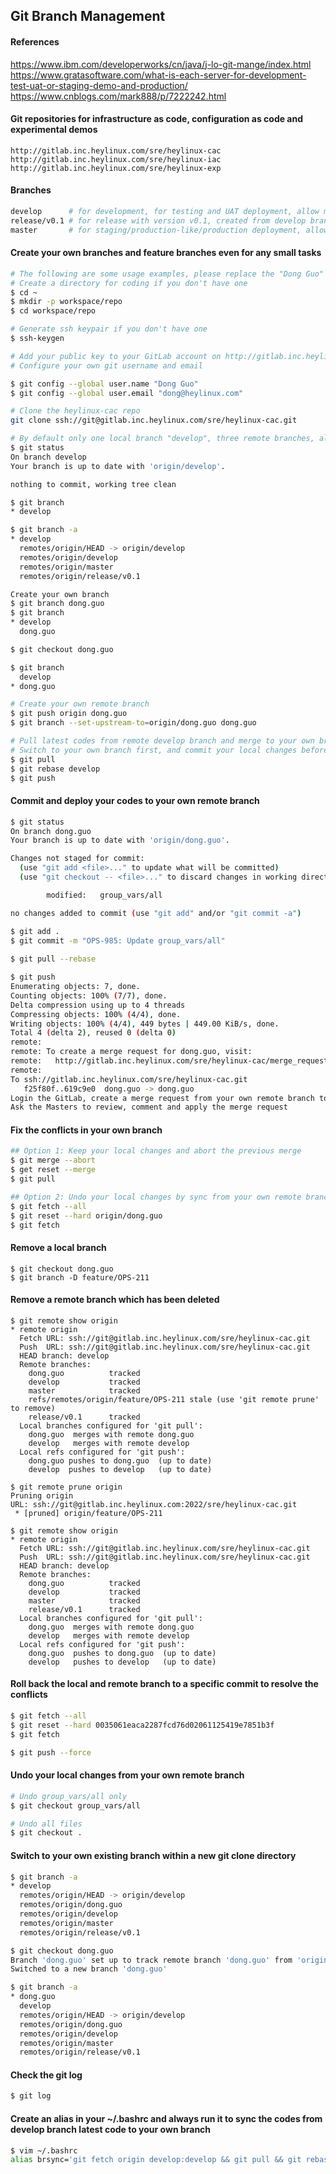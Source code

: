 
Git Branch Management
---

#### References

https://www.ibm.com/developerworks/cn/java/j-lo-git-mange/index.html</br>
https://www.gratasoftware.com/what-is-each-server-for-development-test-uat-or-staging-demo-and-production/</br>
https://www.cnblogs.com/mark888/p/7222242.html</br>

#### Git repositories for infrastructure as code, configuration as code and experimental demos

```text
http://gitlab.inc.heylinux.com/sre/heylinux-cac
http://gitlab.inc.heylinux.com/sre/heylinux-iac
http://gitlab.inc.heylinux.com/sre/heylinux-exp
```

#### Branches

```bash
develop      # for development, for testing and UAT deployment, allow merge from feature/* or hotfix/* branches
release/v0.1 # for release with version v0.1, created from develop branch, allow merge from hotfix/*
master       # for staging/production-like/production deployment, allow merge from hotfix/* or release/v* branches
```

#### Create your own branches and feature branches even for any small tasks

```bash
# The following are some usage examples, please replace the "Dong Guo" as your own name
# Create a directory for coding if you don't have one
$ cd ~
$ mkdir -p workspace/repo
$ cd workspace/repo

# Generate ssh keypair if you don't have one
$ ssh-keygen

# Add your public key to your GitLab account on http://gitlab.inc.heylinux.csky
# Configure your own git username and email

$ git config --global user.name "Dong Guo"
$ git config --global user.email "dong@heylinux.com"

# Clone the heylinux-cac repo
git clone ssh://git@gitlab.inc.heylinux.com/sre/heylinux-cac.git

# By default only one local branch "develop", three remote branches, all these branches were protected, cannot be pushed directly without a merge request
$ git status
On branch develop
Your branch is up to date with 'origin/develop'.

nothing to commit, working tree clean

$ git branch
* develop

$ git branch -a
* develop
  remotes/origin/HEAD -> origin/develop
  remotes/origin/develop
  remotes/origin/master
  remotes/origin/release/v0.1

Create your own branch
$ git branch dong.guo
$ git branch
* develop
  dong.guo

$ git checkout dong.guo

$ git branch
  develop
* dong.guo

# Create your own remote branch
$ git push origin dong.guo
$ git branch --set-upstream-to=origin/dong.guo dong.guo

# Pull latest codes from remote develop branch and merge to your own branch
# Switch to your own branch first, and commit your local changes before the `rebase` if you can
$ git pull
$ git rebase develop
$ git push
```

#### Commit and deploy your codes to your own remote branch

```bash
$ git status
On branch dong.guo
Your branch is up to date with 'origin/dong.guo'.

Changes not staged for commit:
  (use "git add <file>..." to update what will be committed)
  (use "git checkout -- <file>..." to discard changes in working directory)

        modified:   group_vars/all

no changes added to commit (use "git add" and/or "git commit -a")

$ git add .
$ git commit -m "OPS-985: Update group_vars/all"
 
$ git pull --rebase

$ git push
Enumerating objects: 7, done.
Counting objects: 100% (7/7), done.
Delta compression using up to 4 threads
Compressing objects: 100% (4/4), done.
Writing objects: 100% (4/4), 449 bytes | 449.00 KiB/s, done.
Total 4 (delta 2), reused 0 (delta 0)
remote:
remote: To create a merge request for dong.guo, visit:
remote:   http://gitlab.inc.heylinux.com/sre/heylinux-cac/merge_requests/new?merge_request%5Bsource_branch%5D=dong.guo
remote:
To ssh://gitlab.inc.heylinux.com/sre/heylinux-cac.git
   f25f80f..619c9e0  dong.guo -> dong.guo
Login the GitLab, create a merge request from your own remote branch to remote develop branch
Ask the Masters to review, comment and apply the merge request
```

#### Fix the conflicts in your own branch

```bash
## Option 1: Keep your local changes and abort the previous merge
$ git merge --abort
$ get reset --merge
$ git pull

## Option 2: Undo your local changes by sync from your own remote branch
$ git fetch --all
$ git reset --hard origin/dong.guo
$ git fetch
```

#### Remove a local branch

```
$ git checkout dong.guo
$ git branch -D feature/OPS-211
```

#### Remove a remote branch which has been deleted

```
$ git remote show origin
* remote origin
  Fetch URL: ssh://git@gitlab.inc.heylinux.com/sre/heylinux-cac.git
  Push  URL: ssh://git@gitlab.inc.heylinux.com/sre/heylinux-cac.git
  HEAD branch: develop
  Remote branches:
    dong.guo          tracked
    develop           tracked
    master            tracked
    refs/remotes/origin/feature/OPS-211 stale (use 'git remote prune' to remove)
    release/v0.1      tracked
  Local branches configured for 'git pull':
    dong.guo  merges with remote dong.guo
    develop   merges with remote develop
  Local refs configured for 'git push':
    dong.guo pushes to dong.guo  (up to date)
    develop  pushes to develop   (up to date)

$ git remote prune origin
Pruning origin
URL: ssh://git@gitlab.inc.heylinux.com:2022/sre/heylinux-cac.git
 * [pruned] origin/feature/OPS-211

$ git remote show origin
* remote origin
  Fetch URL: ssh://git@gitlab.inc.heylinux.com/sre/heylinux-cac.git
  Push  URL: ssh://git@gitlab.inc.heylinux.com/sre/heylinux-cac.git
  HEAD branch: develop
  Remote branches:
    dong.guo          tracked
    develop           tracked
    master            tracked
    release/v0.1      tracked
  Local branches configured for 'git pull':
    dong.guo  merges with remote dong.guo
    develop   merges with remote develop
  Local refs configured for 'git push':
    dong.guo  pushes to dong.guo  (up to date)
    develop   pushes to develop   (up to date)
```

#### Roll back the local and remote branch to a specific commit to resolve the conflicts

```bash
$ git fetch --all
$ git reset --hard 0035061eaca2287fcd76d02061125419e7851b3f
$ git fetch

$ git push --force
```

#### Undo your local changes from your own remote branch

```bash
# Undo group_vars/all only
$ git checkout group_vars/all

# Undo all files
$ git checkout .              
```

#### Switch to your own existing branch within a new git clone directory

```bash
$ git branch -a
* develop
  remotes/origin/HEAD -> origin/develop
  remotes/origin/dong.guo
  remotes/origin/develop
  remotes/origin/master
  remotes/origin/release/v0.1

$ git checkout dong.guo
Branch 'dong.guo' set up to track remote branch 'dong.guo' from 'origin'.
Switched to a new branch 'dong.guo'

$ git branch -a
* dong.guo
  develop
  remotes/origin/HEAD -> origin/develop
  remotes/origin/dong.guo
  remotes/origin/develop
  remotes/origin/master
  remotes/origin/release/v0.1
```

#### Check the git log

```bash
$ git log
```

#### Create an alias in your ~/.bashrc and always run it to sync the codes from develop branch latest code to your own branch

```bash
$ vim ~/.bashrc
alias brsync='git fetch origin develop:develop && git pull && git rebase develop && git push'
```
